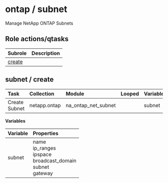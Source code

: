 # ontap / subnet 
Manage NetApp ONTAP Subnets  
  






## Role actions/qtasks

| Subrole | Description |
| :------ | :---------- |
| [create](#subnet--create) |  |



## subnet / create

| Task | Collection | Module | Looped | Variables |
| :--- | :--------- | :----- | :----- | :-------- |
| Create Subnet  | netapp.ontap | na_ontap_net_subnet |  | subnet |


**Variables**

| Variable | Properties |
| :------- | :--------- |
| subnet | name<br>ip_ranges<br>ipspace<br>broadcast_domain<br>subnet<br>gateway |




